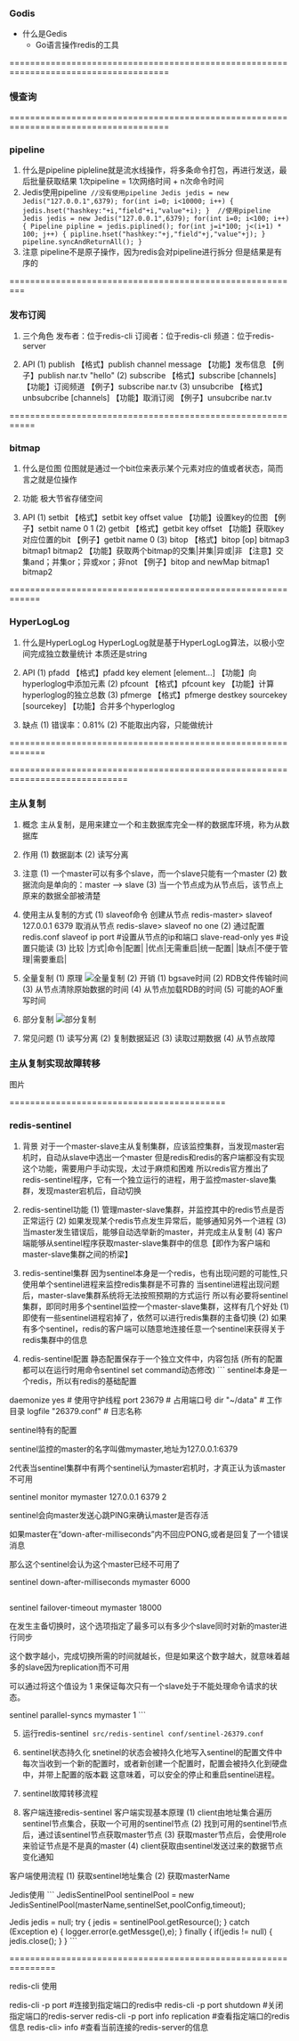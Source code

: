 ### Godis
* 什么是Gedis
  * Go语言操作redis的工具

=====================================================================================

### 慢查询

=====================================================================================

### pipeline
1. 什么是pipeline
pipleline就是流水线操作，将多条命令打包，再进行发送，最后批量获取结果
1次pipeline = 1次网络时间 + n次命令时间
2. Jedis使用pipeline
​```
//没有使用pipeline
Jedis jedis = new Jedis("127.0.0.1",6379);
for(int i=0; i<10000; i++) {
    jedis.hset("hashkey:"+i,"field"+i,"value"+i);
}
​```
​```
//使用pipeline
Jedis jedis = new Jedis("127.0.0.1",6379);
for(int i=0; i<100; i++) {
    Pipeline pipline = jedis.piplined();
	for(int j=i*100; j<(i+1) * 100; j++) {
	    pipline.hset("hashkey:"+j,"field"+j,"value"+j);
	}
	pipeline.syncAndReturnAll();
}
​```
3. 注意
pipeline不是原子操作，因为redis会对pipeline进行拆分
但是结果是有序的

=========================================================

### 发布订阅
1. 三个角色
发布者：位于redis-cli
订阅者：位于redis-cli
频道：位于redis-server

2. API
(1) publish
【格式】publish channel message
【功能】发布信息
【例子】publish nar.tv "hello"
(2) subscribe
【格式】subscribe [channels]
【功能】订阅频道
【例子】subscribe nar.tv 
(3) unsubcribe
【格式】unbsubcribe [channels]
【功能】取消订阅
【例子】unsubcribe nar.tv

===========================================================

### bitmap
1. 什么是位图
位图就是通过一个bit位来表示某个元素对应的值或者状态，简而言之就是位操作

2. 功能
极大节省存储空间

3. API
(1) setbit
【格式】setbit key offset value
【功能】设置key的位图
【例子】setbit name 0 1
(2) getbit
【格式】getbit key offset
【功能】获取key对应位置的bit
【例子】getbit name 0
(3) bitop
【格式】bitop [op] bitmap3 bitmap1 bitmap2
【功能】获取两个bitmap的交集|并集|异或|非
【注意】交集and；并集or；异或xor；非not
【例子】bitop and newMap bitmap1 bitmap2

============================================================

### HyperLogLog
1. 什么是HyperLogLog
HyperLogLog就是基于HyperLogLog算法，以极小空间完成独立数量统计
本质还是string

2. API
(1) pfadd
【格式】pfadd key element [element...]
【功能】向hyperloglog中添加元素
(2) pfcount
【格式】pfcount key
【功能】计算hyperloglog的独立总数
(3) pfmerge
【格式】pfmerge destkey sourcekey [sourcekey]
【功能】合并多个hyperloglog

3. 缺点
(1) 错误率：0.81%
(2) 不能取出内容，只能做统计

=============================================================



=============================================================================

### 主从复制
1. 概念
主从复制，是用来建立一个和主数据库完全一样的数据库环境，称为从数据库

2. 作用
(1) 数据副本
(2) 读写分离

3. 注意
(1) 一个master可以有多个slave，而一个slave只能有一个master
(2) 数据流向是单向的：master --> slave
(3) 当一个节点成为从节点后，该节点上原来的数据全部被清楚

4. 使用主从复制的方式
(1) slaveof命令
创建从节点
redis-master> slaveof 127.0.0.1 6379
取消从节点
redis-slave> slaveof no one
(2) 通过配置redis.conf
slaveof ip port      #设置从节点的ip和端口
slave-read-only yes  #设置只能读
(3) 比较
|方式|命令|配置|
|优点|无需重启|统一配置|
|缺点|不便于管理|需要重启|

5. 全量复制
(1) 原理
![全量复制](全量复制原理.png)
(2) 开销
(1) bgsave时间
(2) RDB文件传输时间
(3) 从节点清除原始数据的时间
(4) 从节点加载RDB的时间
(5) 可能的AOF重写时间

6. 部分复制
![部分复制](部分复制原理.png)

7. 常见问题
(1) 读写分离
(2) 复制数据延迟
(3) 读取过期数据
(4) 从节点故障

### 主从复制实现故障转移
图片

==========================================

### redis-sentinel
1. 背景
对于一个master-slave主从复制集群，应该监控集群，当发现master宕机时，自动从slave中选出一个master
但是redis和redis的客户端都没有实现这个功能，需要用户手动实现，太过于麻烦和困难
所以redis官方推出了redis-sentinel程序，它有一个独立运行的进程，用于监控master-slave集群，发现master宕机后，自动切换

2. redis-sentinel功能
(1) 管理master-slave集群，并监控其中的redis节点是否正常运行
(2) 如果发现某个redis节点发生异常后，能够通知另外一个进程
(3) 当master发生错误后，能够自动选举新的master，并完成主从复制
(4) 客户端能够从sentinel程序获取master-slave集群中的信息【即作为客户端和master-slave集群之间的桥梁】

3. redis-sentinel集群
因为sentinel本身是一个redis，也有出现问题的可能性,只使用单个sentinel进程来监控redis集群是不可靠的
当sentinel进程出现问题后，master-slave集群系统将无法按照预期的方式运行
所以有必要将sentinel集群，即同时用多个sentinel监控一个master-slave集群，这样有几个好处
(1) 即使有一些sentinel进程宕掉了，依然可以进行redis集群的主备切换
(2) 如果有多个sentinel，redis的客户端可以随意地连接任意一个sentinel来获得关于redis集群中的信息

4. redis-sentinel配置
静态配置保存于一个独立文件中，内容包括
(所有的配置都可以在运行时用命令sentinel set command动态修改)
​```
sentinel本身是一个redis，所以有redis的基础配置

daemonize yes        # 使用守护线程
port 23679           # 占用端口号
dir "~/data"         # 工作目录
logfile "26379.conf" # 日志名称

sentinel特有的配置

sentinel监控的master的名字叫做mymaster,地址为127.0.0.1:6379

2代表当sentinel集群中有两个sentinel认为master宕机时，才真正认为该master不可用

sentinel monitor mymaster 127.0.0.1 6379 2

sentinel会向master发送心跳PING来确认master是否存活

如果master在“down-after-milliseconds”内不回应PONG,或者是回复了一个错误消息

那么这个sentinel会认为这个master已经不可用了

sentinel down-after-milliseconds mymaster 6000

## 
sentinel failover-timeout mymaster 18000

在发生主备切换时，这个选项指定了最多可以有多少个slave同时对新的master进行同步

这个数字越小，完成切换所需的时间就越长，但是如果这个数字越大，就意味着越多的slave因为replication而不可用

可以通过将这个值设为 1 来保证每次只有一个slave处于不能处理命令请求的状态。

sentinel parallel-syncs mymaster 1
​```

5. 运行redis-sentinel
​```
src/redis-sentinel conf/sentinel-26379.conf
​```

6. sentinel状态持久化
snetinel的状态会被持久化地写入sentinel的配置文件中
每次当收到一个新的配置时，或者新创建一个配置时，配置会被持久化到硬盘中，并带上配置的版本戳
这意味着，可以安全的停止和重启sentinel进程。

7. sentinel故障转移流程

8. 客户端连接redis-sentinel
客户端实现基本原理
(1) client由地址集合遍历sentinel节点集合，获取一个可用的sentinel节点
(2) 找到可用的sentinel节点后，通过该sentinel节点获取master节点
(3) 获取master节点后，会使用role来验证节点是不是真的master
(4) client获取由sentinel发送过来的数据节点变化通知

客户端使用流程
(1) 获取sentinel地址集合
(2) 获取masterName

Jedis使用
​```
JedisSentinelPool sentinelPool = new JedisSentinelPool(masterName,sentinelSet,poolConfig,timeout);

Jedis jedis = null;
try {
    jedis = sentinelPool.getResource();
} catch (Exception e) {
    logger.error(e.getMessge(),e);
} finally {
    if(jedis != null) {
	    jedis.close();
	}
}
​```

===============================================================

redis-cli 使用

redis-cli -p port #连接到指定端口的redis中
redis-cli -p port shutdown #关闭指定端口的redis-server
redis-cli -p port info replication #查看指定端口的redis信息
redis-cli> info #查看当前连接的redis-server的信息